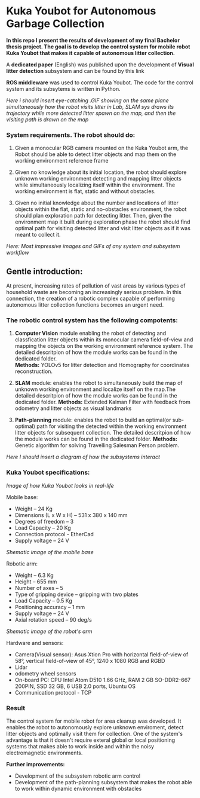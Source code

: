 
# Kuka Youbot for Autonomous Garbage Collection

**In this repo I present the results of development of my final Bachelor thesis project. The goal is to develop the control system for mobile robot Kuka Youbot that makes it capable of autonomous litter collection.** 

A **dedicated paper** (English) was published upon the development of **Visual litter detection** subsystem and can be found by this link

**ROS middleware** was used to control Kuka Youbot. The code for the control system and its subsytems is written in Python.

*Here i should insert eye-catching .GIF showing on the same plane simultaneously how the robot visits litter in Lab, SLAM sys draws its trajectory while more detected litter spawn on the map, and then the visiting path is drawn on the map*

### System requirements. The robot should do:

1. Given a monocular RGB camera mounted on the Kuka Youbot arm, the Robot should be able to detect litter objects and map them on the working environment reference frame

2. Given no knowledge about its initial location, the robot should explore unknown working environment detecting and mapping litter objects while simultaneously localizing itself within the environment. The working environment is flat, static and without obstacles.   

3. Given no initial knowledge about the number and locations of litter objects within the flat, static and no-obstacles environment, the robot should plan exploration path for detecting litter. Then, given the environment map it built during exploration phase the robot should find optimal path for visiting detected litter and visit litter objects as if it was meant to collect it. 

*Here: Most impressive images and GIFs of any system and subsystem workflow*

## Gentle introduction:
At present, increasing rates of pollution of vast areas by various types of household waste are becoming
an increasingly serious problem. In this connection, the creation of a robotic complex capable of performing
autonomous litter collection functions becomes an urgent need.

### The robotic control system has the following compotents:

1.  **Computer Vision** module enabling the robot of detecting and classfication litter objects within its monocular camera field-of-view and mapping the objects on the working environment reference system. The detailed descritpion of how the module works can be found in the dedicated folder.  
**Methods:** YOLOv5 for litter detection and Homography for coordinates reconstruction.

2. **SLAM** module: enables the robot to simultaneously build the map of unknown working environment and localize itself on the map.The detailed descritpion of how the module works can be found in the dedicated folder.
**Methods:** Extended Kalman Filter with feedback from odometry and litter objects as visual landmarks

3. **Path-planning** module: enables the robot to build an optimal(or sub-optimal) path for visiting the detected within the working environment litter objects for subsequent collection. The detailed descritpion of how the module works can be found in the dedicated folder.
**Methods:** Genetic algorithm for solving Travelling Salesman Person problem.

*Here I should insert a diagram of how the subsystems interact*

### Kuka Youbot specifications:

*Image of how Kuka Youbot looks in real-life*

Mobile base:

* Weight – 24 Kg
* Dimensions (L x W x H) – 531 x 380 x 140 mm
* Degrees of freedom – 3 
* Load Capacity – 20 Kg
* Connection protocol - EtherCad
* Supply voltage – 24 V

*Shematic image of the mobile base*

Robotic arm:

* Weight – 6.3 Kg
* Height – 655 mm
* Number of axes – 5
* Type of gripping device – gripping with two plates
* Load Capacity – 0.5 Kg
* Positioning accuracy – 1 mm
* Supply voltage – 24 V
* Axial rotation speed – 90 deg/s

*Shematic image of the robot's arm*

Hardware and sensors:

* Camera(Visual sensor): Asus Xtion Pro with horizontal field-of-view of 58°, vertical field-of-view of 45°, 1240 х 1080 RGB and RGBD
* Lidar 
* odometry wheel sensors
* On-board PC: CPU Intel Atom D510 1.66 GHz, RAM 2 GB SO-DDR2-667 200PIN, SSD 32 GB, 6 USB 2.0 ports, Ubuntu OS
* Communication protocol - TCP


### Result
The control system for mobile robot for area cleanup was developed. It enables the robot to autonomously explore unknown enviroment, detect litter objects and optimally visit them for collection. One of the system's advantage is that it doesn't require exteral global or local positioning systems that makes able to work inside and within the noisy electromagnetic environments. 

**Further improvements:**

* Development of the subsystem robotic arm control
* Development of the path-planning subsystem that makes the robot able to work within dynamic environment with obstacles



